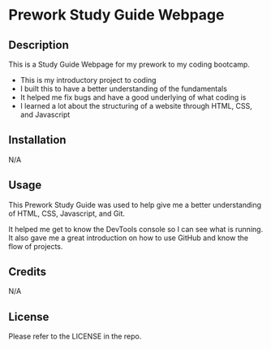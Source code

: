 # Prework Study Guide Webpage

## Description

This is a Study Guide Webpage for my prework to my coding bootcamp.

- This is my introductory project to coding
- I built this to have a better understanding of the fundamentals
- It helped me fix bugs and have a good underlying of what coding is
- I learned a lot about the structuring of a website through HTML, CSS, and Javascript

## Installation

N/A

## Usage

This Prework Study Guide was used to help give me a better understanding of HTML, CSS, Javascript, and Git.

It helped me get to know the DevTools console so I can see what is running. It also gave me a great introduction on how to use GitHub and know the flow of projects.

## Credits

N/A

## License

Please refer to the LICENSE in the repo.
